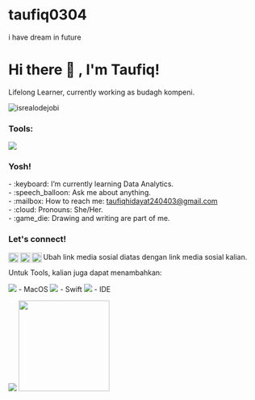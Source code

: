 # taufiq0304
i have dream in future
# <summary><strong>Hi there :wave: , I'm Taufiq!</strong></summary>
Lifelong Learner, currently working as budagh kompeni.
<p align="left"> <img src="https://komarev.com/ghpvc/?username=goonesmile&label=Profile%20views&color=0e75b6&style=flat" alt="isrealodejobi" />
</p>

### <summary><strong>Tools:</strong></summary>
<p>
    <img src="https://img.shields.io/badge/Text%20Editor-Visual%20Studio%20Code-blue?&logo=visual%20studio%20code&logoColor=blue" />
</p>

### <summary><strong>Yosh!</strong></summary>
<p>
    - :keyboard: I’m currently learning Data Analytics. </br>
    - :speech_balloon: Ask me about anything.</br>
    - :mailbox: How to reach me: <a href="mailto:youremail@gmail.com">taufiqhidayat240403@gmail.com</a>  </br>
    - :cloud: Pronouns: She/Her. </br>
    - :game_die: Drawing and writing are part of me. </br>
<p>
 
### <summary><strong>Let's connect!</strong></summary>
<a href="https://twitter.com/yours">
  <img align="left" alt="taufiq's Twitter" width="20px" src="[https://simpleicons.now.sh/twitter/495f7e](https://x.com/dyio164346?t=Wavrje4csvijt7Svc5DT6w&s=09)" />
</a>
<a href="https://www.instagram.com/yours/">
  <img align="left" alt="taufiq's Instagram" width="20px" src="[https://simpleicons.now.sh/instagram/495f7e](https://www.instagram.com/taufiqhidayat240403?igsh=bjh6MmNxcHcxMGZu)" />
</a>
<a href="https://yours.com/">
  <img align="left" alt="taufiq's Blog" width="20px" src="https://simpleicons.now.sh/blogger/495f7e" />
</a>
Ubah link media sosial diatas dengan link media sosial kalian.

Untuk Tools, kalian juga dapat menambahkan:

<img src="https://img.shields.io/badge/OS-MacOS-blue?&logo=apple" /> - MacOS
<img src="https://img.shields.io/badge/Code-Swift-blue?&logo=swift" /> - Swift
<img src="https://img.shields.io/badge/IDE-Xcode-blue?&logo=xcode" /> - IDE
<p>
    <img src="https://github-readme-stats.vercel.app/api?username=Taufiqhidayat&hide=contribs,prs&show_icons=true&hide_border=true&title_color=000" />
    <img src="https://github-readme-stats.vercel.app/api/top-langs/?username=Taufiqhidayat&layout=compact" height=180 />
</p>
